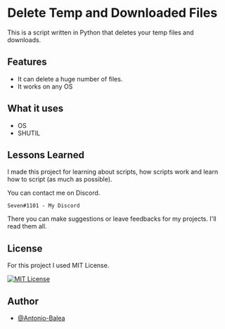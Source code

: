 
# Delete Temp and Downloaded Files

This is a script written in Python that deletes your temp files and downloads.

## Features

- It can delete a huge number of files.
- It works on any OS

## What it uses
- OS
- SHUTIL

## Lessons Learned

I made this project for learning about scripts, how scripts work and learn how to script (as much as possible).

You can contact me on Discord. 
```
Seven#1101 - My Discord
```
There you can make suggestions or leave feedbacks for my projects. I'll read them all.

## License

For this project I used MIT License.

[![MIT License](https://img.shields.io/badge/License-MIT-green.svg)](https://choosealicense.com/licenses/mit/)

## Author

- [@Antonio-Balea](https://github.com/Antonio-Balea)

